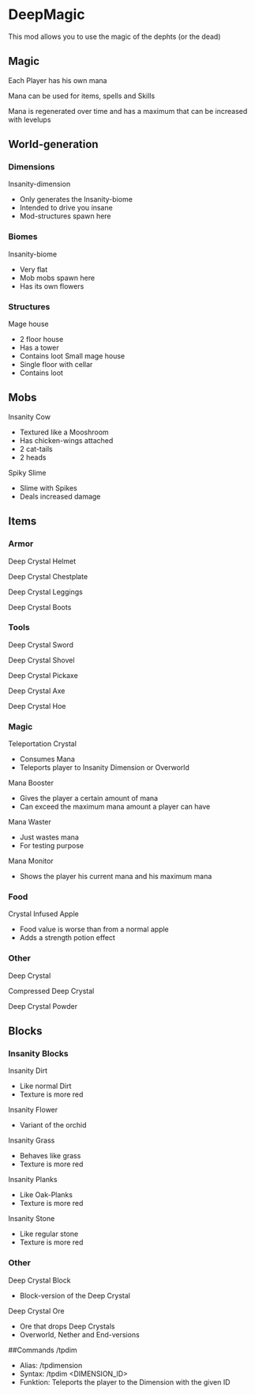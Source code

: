 # DeepMagic
This mod allows you to use the magic of the dephts (or the dead)

## Magic
Each Player has his own mana

Mana can be used for items, spells and Skills

Mana is regenerated over time and has a maximum that can be increased with levelups

## World-generation
### Dimensions
Insanity-dimension
- Only generates the Insanity-biome
- Intended to drive you insane
- Mod-structures spawn here

### Biomes
Insanity-biome
- Very flat
- Mob mobs spawn here
- Has its own flowers

### Structures
Mage house
- 2 floor house
- Has a tower
- Contains loot
Small mage house
- Single floor with cellar
- Contains loot

## Mobs
Insanity Cow
- Textured like a Mooshroom
- Has chicken-wings attached
- 2 cat-tails
- 2 heads

Spiky Slime
- Slime with Spikes
- Deals increased damage

## Items
### Armor
Deep Crystal Helmet

Deep Crystal Chestplate

Deep Crystal Leggings

Deep Crystal Boots

### Tools
Deep Crystal Sword

Deep Crystal Shovel

Deep Crystal Pickaxe

Deep Crystal Axe

Deep Crystal Hoe

### Magic
Teleportation Crystal
- Consumes Mana
- Teleports player to Insanity Dimension or Overworld

Mana Booster
- Gives the player a certain amount of mana
- Can exceed the maximum mana amount a player can have

Mana Waster
- Just wastes mana
- For testing purpose

Mana Monitor
- Shows the player his current mana and his maximum mana

### Food
Crystal Infused Apple
- Food value is worse than from a normal apple
- Adds a strength potion effect

### Other
Deep Crystal

Compressed Deep Crystal

Deep Crystal Powder

## Blocks
### Insanity Blocks
Insanity Dirt
- Like normal Dirt
- Texture is more red

Insanity Flower
- Variant of the orchid

Insanity Grass
- Behaves like grass
- Texture is more red

Insanity Planks
- Like Oak-Planks
- Texture is more red

Insanity Stone
- Like regular stone
- Texture is more red

### Other
Deep Crystal Block
- Block-version of the Deep Crystal

Deep Crystal Ore
- Ore that drops Deep Crystals
- Overworld, Nether and End-versions

##Commands
/tpdim
- Alias: /tpdimension
- Syntax: /tpdim <DIMENSION_ID>
- Funktion: Teleports the player to the Dimension with the given ID